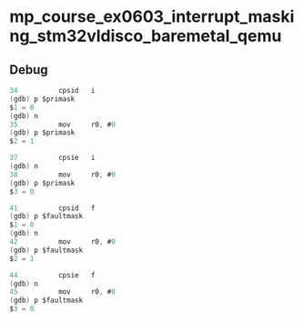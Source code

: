# mp_course_ex0603_interrupt_masking_stm32vldisco_baremetal_qemu

## Debug

```as
34          cpsid   i
(gdb) p $primask
$1 = 0
(gdb) n
35          mov     r0, #0
(gdb) p $primask
$2 = 1
```

```as
37          cpsie   i
(gdb) n
38          mov     r0, #0
(gdb) p $primask
$3 = 0
```

```as
41          cpsid   f
(gdb) p $faultmask
$1 = 0
(gdb) n
42          mov     r0, #0
(gdb) p $faultmask
$2 = 1
```

```as
44          cpsie   f
(gdb) n
45          mov     r0, #0
(gdb) p $faultmask
$3 = 0
```
